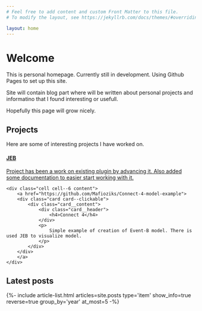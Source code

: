 ```yaml
---
# Feel free to add content and custom Front Matter to this file.
# To modify the layout, see https://jekyllrb.com/docs/themes/#overriding-theme-defaults

layout: home
---
```


# Welcome

This is personal homepage. Currently still in development. Using Github Pages to set up this site.

Site will contain blog part where will be written about personal projects and informatino that I found interesting or usefull.

Hopefully this page will grow nicely.

## Projects

Here are some of interesting projects I have worked on.

<div class="grid">
    <div class="cell cell--6 content">
        <a href="https://github.com/Mafioziks/JEB__Extension">
            <div class="card card--clickable">
                <div class="card__content">
                    <div class="card__header">
                        <h4>JEB</h4>
                    </div>
                    <p>
                        Project has been a work on existing plugin by advancing it.
                        Also added some documentation to easier start working with it.
                    </p>
                </div>
            </div>
        </a>
    </div>

    <div class="cell cell--6 content">
        <a href="https://github.com/Mafioziks/Connect-4-model-example">
        <div class="card card--clickable">
            <div class="card__content">
                <div class="card__header">
                    <h4>Connect 4</h4>
                </div>
                <p>
                    Simple example of creation of Event-B model. There is used JEB to visualize model.
                </p>
            </div>
        </div>
        </a>
    </div>
</div>

## Latest posts

<div>
    {%- include article-list.html articles=site.posts type='item' show_info=true reverse=true group_by='year' at_most=5 -%}
</div>
